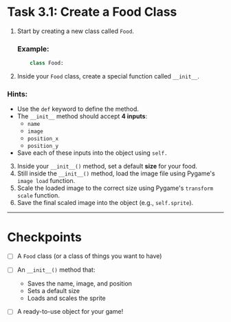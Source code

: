 # Task 3.1: Create a Food Class

1. Start by creating a new class called `Food`.
    ### Example:
    ```python
        class Food:
    ```

2. Inside your `Food` class, create a special function called `__init__`.
  ### Hints:
  - Use the `def` keyword to define the method.
  - The `__init__` method should accept **4 inputs**:
    - `name`
    - `image`
    - `position_x`
    - `position_y`
  - Save each of these inputs into the object using `self.`

3. Inside your `__init__()` method, set a default **size** for your food.
4. Still inside the `__init__()` method, load the image file using Pygame's `image load` function.
5. Scale the loaded image to the correct size using Pygame's `transform scale` function.
6. Save the final scaled image into the object (e.g., `self.sprite`).

---
# Checkpoints

- [ ] A `Food` class (or a class of things you want to have)

- [ ] An `__init__()` method that:
    - Saves the name, image, and position
    - Sets a default size
    - Loads and scales the sprite

- [ ] A ready-to-use object for your game!